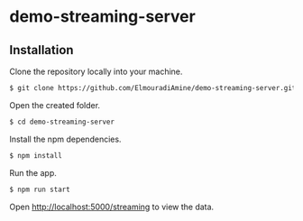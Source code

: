 # demo-streaming-server
## Installation 
Clone the repository locally into your machine.
```bash
$ git clone https://github.com/ElmouradiAmine/demo-streaming-server.git
```
Open the created folder.
```bash
$ cd demo-streaming-server
```
Install the npm dependencies.
```bash 
$ npm install 
``` 
Run the app.
```bash 
$ npm run start 
``` 

Open [http://localhost:5000/streaming](http://localhost:5000/streaming) to view the data.
